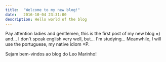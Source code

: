 ```yaml
---
title:  "Welcome to my new blog!"
date:   2016-10-04 23:31:00
description: Hello world of the blog
---
```


Pay attention ladies and gentlemen, this is the first post of my new blog =) and... I don't speak english very well, but... I'm studying... Meanwhile, I will use the portuguese, my native idiom =P. 

Sejam bem-vindos ao blog do Leo Marinho!
